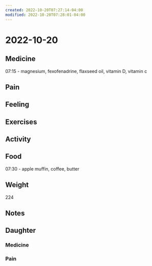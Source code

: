 ```yaml
---
created: 2022-10-20T07:27:14-04:00
modified: 2022-10-20T07:28:01-04:00
---
```


# 2022-10-20

## Medicine

07:15 - magnesium, fexofenadrine, flaxseed oil, vitamin D, vitamin c 

## Pain


## Feeling


## Exercises


## Activity


## Food

07:30 - apple muffin, coffee, butter 

## Weight

224

## Notes

## Daughter


### Medicine


### Pain
